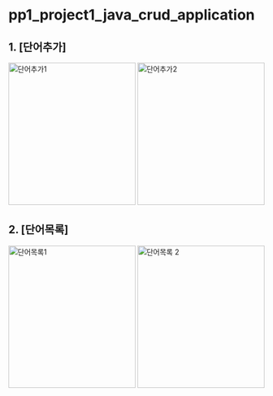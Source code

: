 # pp1_project1_java_crud_application

## 1. [단어추가]
<img width="250" height="280" alt="단어추가1" src="https://github.com/dbseend/pp1_project1_java_crud_application/assets/141024382/1d15c167-e88d-4b26-acaa-662c6db188df">
<img width="250" height="280" alt="단어추가2" src="https://github.com/dbseend/pp1_project1_java_crud_application/assets/141024382/f3b967de-04bb-4c73-a4db-fab8cc30b2ec">


## 2. [단어목록]
<img width="250" height="280" alt="단어목록1" src="https://github.com/dbseend/pp1_project1_java_crud_application/assets/141024382/dcf2b1ec-bc5f-40fb-a618-c0cc1cd0c218">
<img width="250" height="280" alt="단어목록 2" src="https://github.com/dbseend/pp1_project1_java_crud_application/assets/141024382/5312764b-7fc6-4475-90b2-1f824f962d2f">
